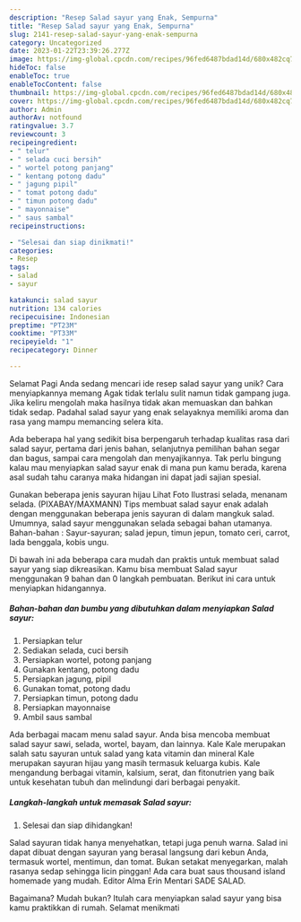 ```yaml
---
description: "Resep Salad sayur yang Enak, Sempurna"
title: "Resep Salad sayur yang Enak, Sempurna"
slug: 2141-resep-salad-sayur-yang-enak-sempurna
category: Uncategorized
date: 2023-01-22T23:39:26.277Z
image: https://img-global.cpcdn.com/recipes/96fed6487bdad14d/680x482cq70/salad-sayur-foto-resep-utama.jpg
hideToc: false
enableToc: true
enableTocContent: false
thumbnail: https://img-global.cpcdn.com/recipes/96fed6487bdad14d/680x482cq70/salad-sayur-foto-resep-utama.jpg
cover: https://img-global.cpcdn.com/recipes/96fed6487bdad14d/680x482cq70/salad-sayur-foto-resep-utama.jpg
author: Admin
authorAv: notfound
ratingvalue: 3.7
reviewcount: 3
recipeingredient:
- " telur"
- " selada cuci bersih"
- " wortel potong panjang"
- " kentang potong dadu"
- " jagung pipil"
- " tomat potong dadu"
- " timun potong dadu"
- " mayonnaise"
- " saus sambal"
recipeinstructions:

- "Selesai dan siap dinikmati!"
categories:
- Resep
tags:
- salad
- sayur

katakunci: salad sayur 
nutrition: 134 calories
recipecuisine: Indonesian
preptime: "PT23M"
cooktime: "PT33M"
recipeyield: "1"
recipecategory: Dinner

---
```



Selamat Pagi Anda sedang mencari ide resep salad sayur yang unik? Cara menyiapkannya memang Agak tidak terlalu sulit namun tidak gampang juga. Jika keliru mengolah maka hasilnya tidak akan memuaskan dan bahkan tidak sedap. Padahal salad sayur yang enak selayaknya memiliki aroma dan rasa yang mampu memancing selera kita.


Ada beberapa hal yang sedikit bisa berpengaruh terhadap kualitas rasa dari salad sayur, pertama dari jenis bahan, selanjutnya pemilihan bahan segar dan bagus, sampai cara mengolah dan menyajikannya. Tak perlu bingung kalau mau menyiapkan salad sayur enak di mana pun kamu berada, karena asal sudah tahu caranya maka hidangan ini dapat jadi sajian spesial.

Gunakan beberapa jenis sayuran hijau Lihat Foto Ilustrasi selada, menanam selada. (PIXABAY/MAXMANN) Tips membuat salad sayur enak adalah dengan menggunakan beberapa jenis sayuran di dalam mangkuk salad. Umumnya, salad sayur menggunakan selada sebagai bahan utamanya. Bahan-bahan : Sayur-sayuran; salad jepun, timun jepun, tomato ceri, carrot, lada benggala, kobis ungu.


Di bawah ini ada beberapa cara mudah dan praktis untuk membuat salad sayur yang siap dikreasikan. Kamu bisa membuat Salad sayur menggunakan 9 bahan dan 0 langkah pembuatan. Berikut ini cara untuk menyiapkan hidangannya.

<!--inarticleads1-->

##### Bahan-bahan dan bumbu yang dibutuhkan dalam menyiapkan Salad sayur:

1. Persiapkan  telur
1. Sediakan  selada, cuci bersih
1. Persiapkan  wortel, potong panjang
1. Gunakan  kentang, potong dadu
1. Persiapkan  jagung, pipil
1. Gunakan  tomat, potong dadu
1. Persiapkan  timun, potong dadu
1. Persiapkan  mayonnaise
1. Ambil  saus sambal


Ada berbagai macam menu salad sayur. Anda bisa mencoba membuat salad sayur sawi, selada, wortel, bayam, dan lainnya. Kale Kale merupakan salah satu sayuran untuk salad yang kata vitamin dan mineral Kale merupakan sayuran hijau yang masih termasuk keluarga kubis. Kale mengandung berbagai vitamin, kalsium, serat, dan fitonutrien yang baik untuk kesehatan tubuh dan melindungi dari berbagai penyakit. 

<!--inarticleads2-->

##### Langkah-langkah untuk memasak Salad sayur:


1. Selesai dan siap dihidangkan!

Salad sayuran tidak hanya menyehatkan, tetapi juga penuh warna. Salad ini dapat dibuat dengan sayuran yang berasal langsung dari kebun Anda, termasuk wortel, mentimun, dan tomat. Bukan setakat menyegarkan, malah rasanya sedap sehingga licin pinggan! Ada cara buat saus thousand island homemade yang mudah. Editor Alma Erin Mentari SADE SALAD. 

Bagaimana? Mudah bukan? Itulah cara menyiapkan salad sayur yang bisa kamu praktikkan di rumah. Selamat menikmati
